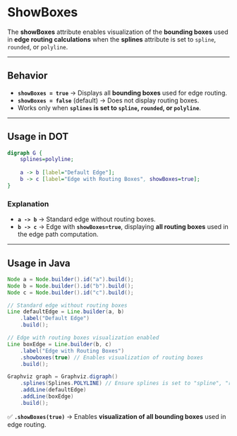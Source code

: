 # ShowBoxes

The **showBoxes** attribute enables visualization of the **bounding boxes** used in **edge routing calculations** when the **splines** attribute is set to `spline`, `rounded`, or `polyline`.

------

## **Behavior**

- **`showBoxes = true`** → Displays all **bounding boxes** used for edge routing.
- **`showBoxes = false`** (default) → Does not display routing boxes.
- Works only when **`splines` is set to `spline`, `rounded`, or `polyline`**.

------

## **Usage in DOT**

```dot
digraph G {
    splines=polyline;
    
    a -> b [label="Default Edge"];
    b -> c [label="Edge with Routing Boxes", showBoxes=true];
}
```

### **Explanation**

- **`a -> b`** → Standard edge without routing boxes.
- **`b -> c`** → Edge with **`showBoxes=true`**, displaying **all routing boxes** used in the edge path computation.

------

## **Usage in Java**

```java
Node a = Node.builder().id("a").build();
Node b = Node.builder().id("b").build();
Node c = Node.builder().id("c").build();

// Standard edge without routing boxes
Line defaultEdge = Line.builder(a, b)
    .label("Default Edge")
    .build();

// Edge with routing boxes visualization enabled
Line boxEdge = Line.builder(b, c)
    .label("Edge with Routing Boxes")
    .showboxes(true) // Enables visualization of routing boxes
    .build();

Graphviz graph = Graphviz.digraph()
    .splines(Splines.POLYLINE) // Ensure splines is set to "spline", "rounded", or "polyline"
    .addLine(defaultEdge)
    .addLine(boxEdge)
    .build();
```

✅ **`.showBoxes(true)`** → Enables **visualization of all bounding boxes** used in edge routing.